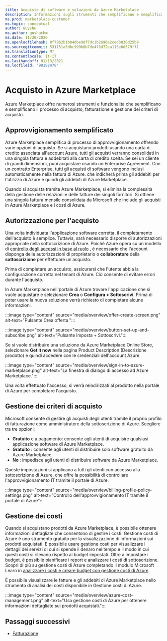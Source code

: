 ```yaml
---
title: Acquisto di software e soluzioni da Azure Marketplace
description: Informazioni sugli strumenti che semplificano e semplificano gli acquisti e la gestione di software in Azure Marketplace.
ms.prod: marketplace-customer
ms.topic: conceptual
author: Guyshu
ms.author: gushuchm
ms.date: 11/20/2020
ms.openlocfilehash: 8f7962b1b040be90f7dc1b2696a2ced3830d25b9
ms.sourcegitcommit: 531151a5dbc999b8b7de478d72ea115e6d579ff1
ms.translationtype: MT
ms.contentlocale: it-IT
ms.lasthandoff: 01/13/2021
ms.locfileid: "98182478"
---
```

# <a name="azure-marketplace-purchasing"></a>Acquisto in Azure Marketplace

Azure Marketplace offre numerosi strumenti e funzionalità che semplificano e semplificano il processo di acquisto, fatturazione e gestione dei criteri di acquisto.

## <a name="simplified-procurement"></a>Approvvigionamento semplificato

Azure Marketplace semplifica di processo di approvvigionamento offrendo varie opzioni di acquisto. Se si acquistano prodotti usando una carta di credito associata all'account Azure, tutti gli acquisti verranno consolidati in una singola fattura e addebitati alla carta di credito scelta. Se sei un cliente di grandi dimensioni, puoi acquistare usando un Enterprise Agreement. Con un contratto Enterprise, tutti gli acquisti di software vengono inclusi automaticamente nella fattura di Azure. che indicherà prima gli addebiti per l'utilizzo di Azure e quindi gli addebiti di Azure Marketplace.

Quando si acquista tramite Azure Marketplace, si elimina la complessità della gestione delle relazioni e delle fatture dei singoli fornitori. Si ottiene una singola fattura mensile consolidata da Microsoft che include gli acquisti in Azure Marketplace e i costi di Azure.

## <a name="permission-to-purchase"></a>Autorizzazione per l'acquisto

Una volta individuata l'applicazione software corretta, il completamento dell'acquisto è semplice. Tuttavia, sarà necessario disporre di autorizzazioni appropriate nella sottoscrizione di Azure. Poiché Azure opera su un modello di [controllo degli accessi in base al ruolo](/azure/role-based-access-control/overview) , è necessario che l'account disponga delle autorizzazioni di proprietario o **collaboratore** della **sottoscrizione** per effettuare un acquisto.

Prima di completare un acquisto, assicurarsi che l'utente abbia la configurazione corretta nel tenant di Azure. Ciò consente di evitare errori durante l'acquisto.

In Azure Marketplace nell'portale di Azure trovare l'applicazione che si vuole acquistare e selezionare **Crea** o **Configura + Sottoscrivi**. Prima di poter usare la nuova soluzione verrà richiesto di completare alcune informazioni.

:::image type="content" source="media/overview/offer-create-screen.png" alt-text="Pulsante Crea offerta.":::

:::image type="content" source="media/overview/button-set-up-and-subscribe.png" alt-text="Pulsante Imposta + Sottoscrivi.":::

Se si vuole distribuire una soluzione da Azure Marketplace Online Store, selezionare **Get it now** nella pagina Product Description (Descrizione prodotto) e quindi accedere con le credenziali dell'account Azure.

:::image type="content" source="media/overview/sign-in-to-azure-marketplace.png" alt-text="La finestra di dialogo di accesso ad Azure Marketplace.":::

Una volta effettuato l'accesso, si verrà reindirizzati al prodotto nella portale di Azure per completare l'acquisto.

## <a name="purchase-policy-management"></a>Gestione dei criteri di acquisto

Microsoft consente di gestire gli acquisti degli utenti tramite il proprio profilo di fatturazione come amministratore della sottoscrizione di Azure. Scegliere tra tre opzioni:

- **Gratuito** e a pagamento: consente agli utenti di acquisire qualsiasi applicazione software di Azure Marketplace.
- **Gratuito** : consente agli utenti di distribuire solo software gratuito da Azure Marketplace.
- **No** : impedisce agli utenti di distribuire software da Azure Marketplace.

Queste impostazioni si applicano a tutti gli utenti con accesso alla sottoscrizione di Azure, che offre la possibilità di controllare l'approvvigionamento IT tramite il portale di Azure.

:::image type="content" source="media/overview/billing-profile-policy-settings.png" alt-text="Controllo dell'approvvigionamento IT tramite il portale di Azure":::

## <a name="cost-management"></a>Gestione dei costi

Quando si acquistano prodotti da Azure Marketplace, è possibile ottenere informazioni dettagliate che consentono di gestire i costi. Gestione costi di Azure è uno strumento gratuito per la visualizzazione di informazioni sui prodotti acquistati. È possibile usare gestione costi per visualizzare i dettagli dei servizi di cui si spende il denaro nel tempo e il modo in cui questi costi si rilevano rispetto ai budget impostati. Oltre a impostare i budget, è possibile pianificare i report e analizzare i costi di sottoscrizione. Scopri di più su gestione costi di Azure completando il modulo Microsoft Learn in [analizzare i costi e creare budget con gestione costi di Azure](/learn/modules/analyze-costs-create-budgets-azure-cost-management/).

È possibile visualizzare le fatture e gli addebiti di Azure Marketplace nello strumento di analisi dei costi disponibile in Gestione costi di Azure.

:::image type="content" source="media/overview/azure-cost-management.png" alt-text="Usa gestione costi di Azure per ottenere informazioni dettagliate sui prodotti acquistati.":::

## <a name="next-steps"></a>Passaggi successivi

- [Fatturazione](billing-invoicing.md)